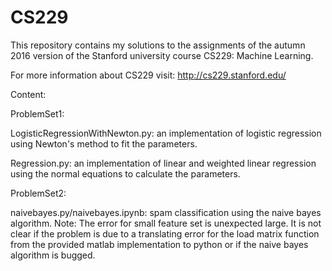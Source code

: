 # CS229

This repository contains my solutions to the assignments of the autumn 2016 version of the Stanford university course CS229:
 Machine Learning.

For more information about CS229 visit: http://cs229.stanford.edu/

Content:

ProblemSet1:

LogisticRegressionWithNewton.py: an implementation of logistic regression using Newton's method to fit the parameters.

Regression.py:  an implementation of linear and weighted linear regression using the normal equations to calculate the 
parameters.

ProblemSet2:

naivebayes.py/naivebayes.ipynb: spam classification using the naive bayes algorithm. Note: The error for small feature set is unexpected large. It is not clear if the problem is due to a translating error for the load matrix function from the provided matlab implementation to python or if the naive bayes algorithm is bugged.


